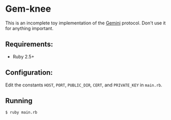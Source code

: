 # Gem-knee

This is an incomplete toy implementation of the [Gemini](https://gemini.circumlunar.space) protocol. Don't use it for anything important.

## Requirements:
- Ruby 2.5+

## Configuration:
Edit the constants `HOST`, `PORT`, `PUBLIC_DIR`, `CERT`, and `PRIVATE_KEY` in `main.rb`.

## Running

```
$ ruby main.rb
```
